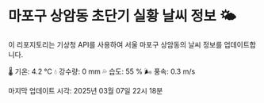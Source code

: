 
# 마포구 상암동 초단기 실황 날씨 정보 🌤️

이 리포지토리는 기상청 API를 사용하여 서울 마포구 상암동의 날씨 정보를 업데이트합니다. 

🌡️ 기온: 4.2 ℃
💧 강수량: 0 mm
💦 습도: 55 %
🌬️ 풍속: 0.3 m/s

마지막 업데이트 시각: 2025년 03월 07일 22시 18분    
